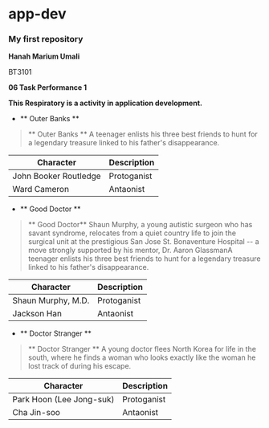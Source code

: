 # app-dev
### My first repository
**Hanah Marium Umali**

BT3101

**06 Task Performance 1**

**This Respiratory is a activity in application development.**


- ** Outer Banks **

> ** Outer Banks ** A teenager enlists his three best friends to hunt for a legendary treasure linked to his father's disappearance.

| Character | Description |
| ------------- | ----------- | 
| John Booker Routledge | Protoganist | 
| Ward Cameron | Antaonist|

- ** Good Doctor **
> ** Good Doctor** Shaun Murphy, a young autistic surgeon who has savant syndrome, relocates from a quiet country life to join the surgical unit at the prestigious San Jose St. Bonaventure Hospital -- a move strongly supported by his mentor, Dr. Aaron GlassmanA teenager enlists his three best friends to hunt for a legendary treasure linked to his father's disappearance.

| Character | Description |
| ------------- | ----------- | 
| Shaun Murphy, M.D.  | Protoganist | 
| Jackson Han  | Antaonist|


- ** Doctor Stranger **
> ** Doctor Stranger ** A young doctor flees North Korea for life in the south, where he finds a woman who looks exactly like the woman he lost track of during his escape.

| Character | Description |
| ------------- | ----------- | 
| Park Hoon (Lee Jong-suk)  | Protoganist | 
| Cha Jin-soo  | Antaonist|






